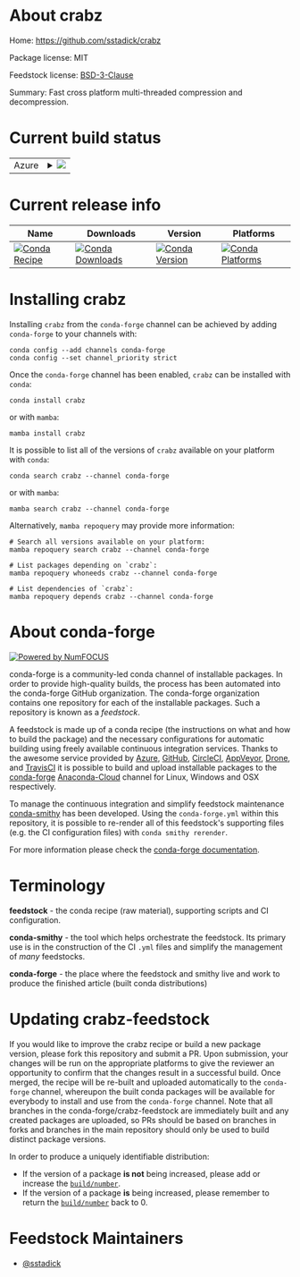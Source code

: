 About crabz
===========

Home: https://github.com/sstadick/crabz

Package license: MIT

Feedstock license: [BSD-3-Clause](https://github.com/conda-forge/crabz-feedstock/blob/main/LICENSE.txt)

Summary: Fast cross platform multi-threaded compression and decompression.

Current build status
====================


<table>
    
  <tr>
    <td>Azure</td>
    <td>
      <details>
        <summary>
          <a href="https://dev.azure.com/conda-forge/feedstock-builds/_build/latest?definitionId=13954&branchName=main">
            <img src="https://dev.azure.com/conda-forge/feedstock-builds/_apis/build/status/crabz-feedstock?branchName=main">
          </a>
        </summary>
        <table>
          <thead><tr><th>Variant</th><th>Status</th></tr></thead>
          <tbody><tr>
              <td>linux_64</td>
              <td>
                <a href="https://dev.azure.com/conda-forge/feedstock-builds/_build/latest?definitionId=13954&branchName=main">
                  <img src="https://dev.azure.com/conda-forge/feedstock-builds/_apis/build/status/crabz-feedstock?branchName=main&jobName=linux&configuration=linux_64_" alt="variant">
                </a>
              </td>
            </tr><tr>
              <td>osx_64</td>
              <td>
                <a href="https://dev.azure.com/conda-forge/feedstock-builds/_build/latest?definitionId=13954&branchName=main">
                  <img src="https://dev.azure.com/conda-forge/feedstock-builds/_apis/build/status/crabz-feedstock?branchName=main&jobName=osx&configuration=osx_64_" alt="variant">
                </a>
              </td>
            </tr><tr>
              <td>win_64</td>
              <td>
                <a href="https://dev.azure.com/conda-forge/feedstock-builds/_build/latest?definitionId=13954&branchName=main">
                  <img src="https://dev.azure.com/conda-forge/feedstock-builds/_apis/build/status/crabz-feedstock?branchName=main&jobName=win&configuration=win_64_" alt="variant">
                </a>
              </td>
            </tr>
          </tbody>
        </table>
      </details>
    </td>
  </tr>
</table>

Current release info
====================

| Name | Downloads | Version | Platforms |
| --- | --- | --- | --- |
| [![Conda Recipe](https://img.shields.io/badge/recipe-crabz-green.svg)](https://anaconda.org/conda-forge/crabz) | [![Conda Downloads](https://img.shields.io/conda/dn/conda-forge/crabz.svg)](https://anaconda.org/conda-forge/crabz) | [![Conda Version](https://img.shields.io/conda/vn/conda-forge/crabz.svg)](https://anaconda.org/conda-forge/crabz) | [![Conda Platforms](https://img.shields.io/conda/pn/conda-forge/crabz.svg)](https://anaconda.org/conda-forge/crabz) |

Installing crabz
================

Installing `crabz` from the `conda-forge` channel can be achieved by adding `conda-forge` to your channels with:

```
conda config --add channels conda-forge
conda config --set channel_priority strict
```

Once the `conda-forge` channel has been enabled, `crabz` can be installed with `conda`:

```
conda install crabz
```

or with `mamba`:

```
mamba install crabz
```

It is possible to list all of the versions of `crabz` available on your platform with `conda`:

```
conda search crabz --channel conda-forge
```

or with `mamba`:

```
mamba search crabz --channel conda-forge
```

Alternatively, `mamba repoquery` may provide more information:

```
# Search all versions available on your platform:
mamba repoquery search crabz --channel conda-forge

# List packages depending on `crabz`:
mamba repoquery whoneeds crabz --channel conda-forge

# List dependencies of `crabz`:
mamba repoquery depends crabz --channel conda-forge
```


About conda-forge
=================

[![Powered by
NumFOCUS](https://img.shields.io/badge/powered%20by-NumFOCUS-orange.svg?style=flat&colorA=E1523D&colorB=007D8A)](https://numfocus.org)

conda-forge is a community-led conda channel of installable packages.
In order to provide high-quality builds, the process has been automated into the
conda-forge GitHub organization. The conda-forge organization contains one repository
for each of the installable packages. Such a repository is known as a *feedstock*.

A feedstock is made up of a conda recipe (the instructions on what and how to build
the package) and the necessary configurations for automatic building using freely
available continuous integration services. Thanks to the awesome service provided by
[Azure](https://azure.microsoft.com/en-us/services/devops/), [GitHub](https://github.com/),
[CircleCI](https://circleci.com/), [AppVeyor](https://www.appveyor.com/),
[Drone](https://cloud.drone.io/welcome), and [TravisCI](https://travis-ci.com/)
it is possible to build and upload installable packages to the
[conda-forge](https://anaconda.org/conda-forge) [Anaconda-Cloud](https://anaconda.org/)
channel for Linux, Windows and OSX respectively.

To manage the continuous integration and simplify feedstock maintenance
[conda-smithy](https://github.com/conda-forge/conda-smithy) has been developed.
Using the ``conda-forge.yml`` within this repository, it is possible to re-render all of
this feedstock's supporting files (e.g. the CI configuration files) with ``conda smithy rerender``.

For more information please check the [conda-forge documentation](https://conda-forge.org/docs/).

Terminology
===========

**feedstock** - the conda recipe (raw material), supporting scripts and CI configuration.

**conda-smithy** - the tool which helps orchestrate the feedstock.
                   Its primary use is in the construction of the CI ``.yml`` files
                   and simplify the management of *many* feedstocks.

**conda-forge** - the place where the feedstock and smithy live and work to
                  produce the finished article (built conda distributions)


Updating crabz-feedstock
========================

If you would like to improve the crabz recipe or build a new
package version, please fork this repository and submit a PR. Upon submission,
your changes will be run on the appropriate platforms to give the reviewer an
opportunity to confirm that the changes result in a successful build. Once
merged, the recipe will be re-built and uploaded automatically to the
`conda-forge` channel, whereupon the built conda packages will be available for
everybody to install and use from the `conda-forge` channel.
Note that all branches in the conda-forge/crabz-feedstock are
immediately built and any created packages are uploaded, so PRs should be based
on branches in forks and branches in the main repository should only be used to
build distinct package versions.

In order to produce a uniquely identifiable distribution:
 * If the version of a package **is not** being increased, please add or increase
   the [``build/number``](https://docs.conda.io/projects/conda-build/en/latest/resources/define-metadata.html#build-number-and-string).
 * If the version of a package **is** being increased, please remember to return
   the [``build/number``](https://docs.conda.io/projects/conda-build/en/latest/resources/define-metadata.html#build-number-and-string)
   back to 0.

Feedstock Maintainers
=====================

* [@sstadick](https://github.com/sstadick/)

